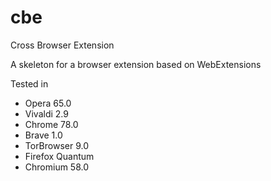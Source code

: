 # cbe
Cross Browser Extension

A skeleton for a browser extension based on WebExtensions

Tested in
+ Opera 65.0
+ Vivaldi 2.9
+ Chrome 78.0
+ Brave 1.0
+ TorBrowser 9.0
+ Firefox Quantum
+ Chromium 58.0


